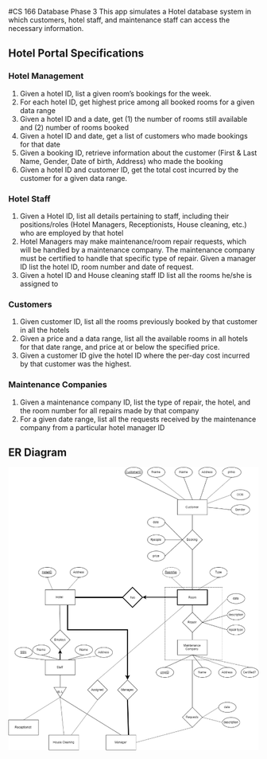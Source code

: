 #CS 166 Database Phase 3
This app simulates a Hotel database system in which customers, hotel staff, and
maintenance staff can access the necessary information.

## Hotel Portal Specifications
### Hotel Management
1. Given a hotel ID, list a given room’s bookings for the week.
2. For each hotel ID, get highest price among all booked rooms for a given data range
3. Given a hotel ID and a date, get (1) the number of rooms still available and (2) number of
rooms booked
4. Given a hotel ID and date, get a list of customers who made bookings for that date
5. Given a booking ID, retrieve information about the customer (First & Last Name, Gender,
Date of birth, Address) who made the booking
6. Given a hotel ID and customer ID, get the total cost incurred by the customer for a given
data range.

### Hotel Staff
1. Given a Hotel ID, list all details pertaining to staff, including their positions/roles (Hotel Managers, Receptionists, House cleaning, etc.) who are employed by that hotel
2. Hotel Managers may make maintenance/room repair requests, which will be handled by a maintenance company. The maintenance company must be certified to handle that specific type of repair. Given a manager ID list the hotel ID, room number and date of request.
3. Given a hotel ID and House cleaning staff ID list all the rooms he/she is assigned to

### Customers
1. Given customer ID, list all the rooms previously booked by that customer in all the hotels
2. Given a price and a data range, list all the available rooms in all hotels for that date range,
and price at or below the specified price.
3. Given a customer ID give the hotel ID where the per-day cost incurred by that customer
was the highest.

### Maintenance Companies
1. Given a maintenance company ID, list the type of repair, the hotel, and the room number for all repairs made by that company
2. For a given date range, list all the requests received by the maintenance company from a particular hotel manager ID

## ER Diagram
![ER Diagram](https://github.com/DevelopmentByDavid/database-project/blob/master/images/er-diagram.png?raw=true)
